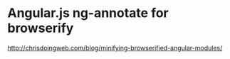 # Angular.js ng-annotate for browserify
http://chrisdoingweb.com/blog/minifying-browserified-angular-modules/